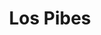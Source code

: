 ---
title: "Los Pibes"
url: /ciudad-autonoma-de-buenos-aires/los-pibes/
shop: material de oficina
---